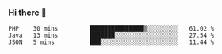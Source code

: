 ### Hi there 👋

<!--START_SECTION:waka-->

```text
PHP    30 mins         ███████████████▒░░░░░░░░░   61.02 %
Java   13 mins         ███████░░░░░░░░░░░░░░░░░░   27.54 %
JSON   5 mins          ███░░░░░░░░░░░░░░░░░░░░░░   11.44 %
```

<!--END_SECTION:waka-->


<!--
**AnkelMauCastillo/AnkelMauCastillo** is a ✨ _special_ ✨ repository because its `README.md` (this file) appears on your GitHub profile.

Here are some ideas to get you started:

- 🔭 I’m currently working on ...
- 🌱 I’m currently learning ...
- 👯 I’m looking to collaborate on ...
- 🤔 I’m looking for help with ...
- 💬 Ask me about ...
- 📫 How to reach me: ...
- 😄 Pronouns: ...
- ⚡ Fun fact: ...
-->
